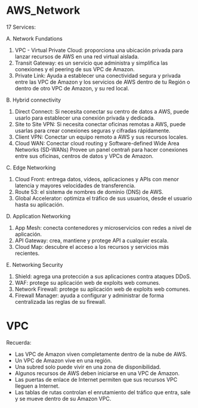 # AWS_Network

17 Services:

A. Network Fundations
1. VPC - Virtual Private Cloud: proporciona una ubicación privada para lanzar recursos de AWS en una red virtual aislada.
2. Transit Gateway: es un servicio que administra y simplifica las conexiones y el peering de sus VPC de Amazon.
3. Private Link: Ayuda a establecer una conectividad segura y privada entre las VPC de Amazon y los servicios de AWS dentro de tu Región o dentro de otro VPC de Amazon, y su red local.

B. Hybrid connectivity
1. Direct Connect: Si necesita conectar su centro de datos a AWS, puede usarlo para establecer una conexión privada y dedicada.
2. Site to Site VPN: Si necesita conectar oficinas remotas a AWS, puede usarlas para crear conexiones seguras y cifradas rápidamente.
3. Client VPN: Conectar un equipo remoto a AWS y sus recursos locales.
4. Cloud WAN: Conectar cloud routing y Software-defined Wide Area Networks (SD-WANs) Provee un panel centrañ para hacer conexiones entre sus oficinas, centros de datos y VPCs de Amazon.

C. Edge Networking
1. Cloud Front: entrega datos, vídeos, aplicaciones y APIs con menor latencia y mayores velocidades de transferencia.
2. Route 53: el sistema de nombres de dominio (DNS) de AWS.
3. Global Accelerator: optimiza el tráfico de sus usuarios, desde el usuario hasta su aplicación.

D. Application Networking
1. App Mesh: conecta contenedores y microservicios con redes a nivel de aplicación.
2. API Gateway: crea, mantiene y protege API a cualquier escala.
3. Cloud Map: descubre el acceso a los recursos y servicios más recientes.

E. Networking Security
1. Shield: agrega una protección a sus aplicaciones contra ataques DDoS.
2. WAF: protege su aplicación web de exploits web comunes.
3. Network Firewall: protege su aplicación web de exploits web comunes.
4. Firewall Manager: ayuda a configurar y administrar de forma centralizada las reglas de su firewall.

# VPC
Recuerda:
- Las VPC de Amazon viven completamente dentro de la nube de AWS.
- Un VPC de Amazon vive en una región.
- Una subred solo puede vivir en una zona de disponibilidad.
- Algunos recursos de AWS deben iniciarse en una VPC de Amazon.
- Las puertas de enlace de Internet permiten que sus recursos VPC lleguen a Internet.
- Las tablas de rutas controlan el enrutamiento del tráfico que entra, sale y se mueve dentro de su Amazon VPC.
